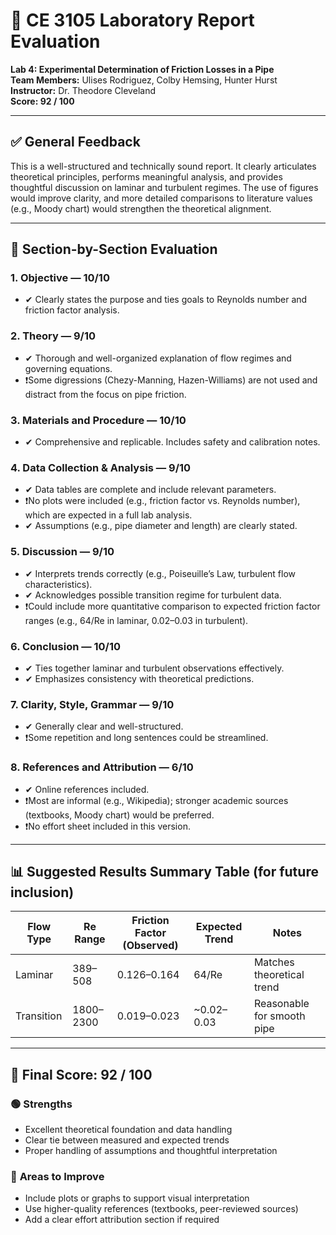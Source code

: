 
# 🧪 CE 3105 Laboratory Report Evaluation  
**Lab 4: Experimental Determination of Friction Losses in a Pipe**  
**Team Members:** Ulises Rodriguez, Colby Hemsing, Hunter Hurst  
**Instructor:** Dr. Theodore Cleveland  
**Score: 92 / 100**

---

## ✅ General Feedback

This is a well-structured and technically sound report. It clearly articulates theoretical principles, performs meaningful analysis, and provides thoughtful discussion on laminar and turbulent regimes. The use of figures would improve clarity, and more detailed comparisons to literature values (e.g., Moody chart) would strengthen the theoretical alignment.

---

## 🧾 Section-by-Section Evaluation

### 1. **Objective** — **10/10**
- ✔ Clearly states the purpose and ties goals to Reynolds number and friction factor analysis.

### 2. **Theory** — **9/10**
- ✔ Thorough and well-organized explanation of flow regimes and governing equations.
- ❗Some digressions (Chezy-Manning, Hazen-Williams) are not used and distract from the focus on pipe friction.

### 3. **Materials and Procedure** — **10/10**
- ✔ Comprehensive and replicable. Includes safety and calibration notes.

### 4. **Data Collection & Analysis** — **9/10**
- ✔ Data tables are complete and include relevant parameters.
- ❗No plots were included (e.g., friction factor vs. Reynolds number), which are expected in a full lab analysis.
- ✔ Assumptions (e.g., pipe diameter and length) are clearly stated.

### 5. **Discussion** — **9/10**
- ✔ Interprets trends correctly (e.g., Poiseuille’s Law, turbulent flow characteristics).
- ✔ Acknowledges possible transition regime for turbulent data.
- ❗Could include more quantitative comparison to expected friction factor ranges (e.g., 64/Re in laminar, 0.02–0.03 in turbulent).

### 6. **Conclusion** — **10/10**
- ✔ Ties together laminar and turbulent observations effectively.
- ✔ Emphasizes consistency with theoretical predictions.

### 7. **Clarity, Style, Grammar** — **9/10**
- ✔ Generally clear and well-structured.
- ❗Some repetition and long sentences could be streamlined.

### 8. **References and Attribution** — **6/10**
- ✔ Online references included.
- ❗Most are informal (e.g., Wikipedia); stronger academic sources (textbooks, Moody chart) would be preferred.
- ❗No effort sheet included in this version.

---

## 📊 Suggested Results Summary Table (for future inclusion)

| Flow Type | Re Range | Friction Factor (Observed) | Expected Trend | Notes                        |
|-----------|----------|-----------------------------|----------------|-----------------------------|
| Laminar   | 389–508  | 0.126–0.164                 | 64/Re          | Matches theoretical trend   |
| Transition| 1800–2300| 0.019–0.023                 | ~0.02–0.03     | Reasonable for smooth pipe  |

---

## 🧮 Final Score: **92 / 100**

### 🟢 **Strengths**
- Excellent theoretical foundation and data handling
- Clear tie between measured and expected trends
- Proper handling of assumptions and thoughtful interpretation

### 🔴 **Areas to Improve**
- Include plots or graphs to support visual interpretation
- Use higher-quality references (textbooks, peer-reviewed sources)
- Add a clear effort attribution section if required
